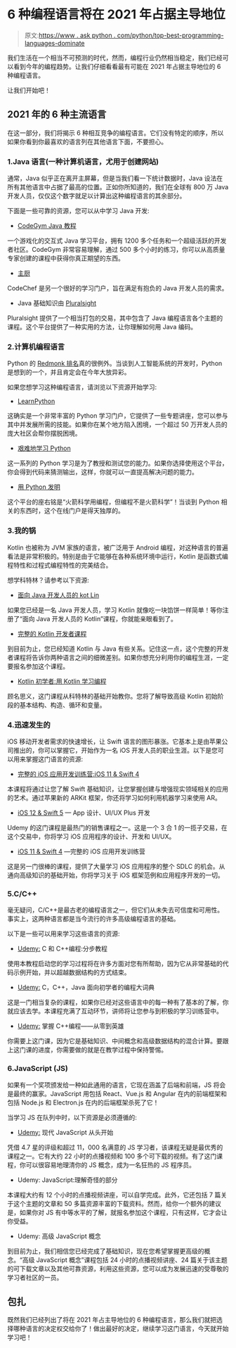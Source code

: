 # 6 种编程语言将在 2021 年占据主导地位

> 原文:[https://www . ask python . com/python/top-best-programming-languages-dominate](https://www.askpython.com/python/top-best-programming-languages-dominate)

我们生活在一个相当不可预测的时代，然而，编程行业仍然相当稳定，我们已经可以看到今年的编程趋势。让我们仔细看看最有可能在 2021 年占据主导地位的 6 种编程语言。

让我们开始吧！

## 2021 年的 6 种主流语言

在这一部分，我们将揭示 6 种相互竞争的编程语言。它们没有特定的顺序，所以如果你看到你最喜欢的语言列在其他语言下面，不要担心。

### 1.Java 语言(一种计算机语言，尤用于创建网站)

通常，Java 似乎正在离开主屏幕，但是当我们看一下统计数据时，Java 设法在所有其他语言中占据了最高的位置。正如你所知道的，我们在全球有 800 万 Java 开发人员，仅仅这个数字就足以计算出这种编程语言的其余部分。

下面是一些可靠的资源，您可以从中学习 Java 开发:

*   [CodeGym Java 教程](https://codegym.cc/)

一个游戏化的交互式 Java 学习平台，拥有 1200 多个任务和一个超级活跃的开发者社区。CodeGym 非常容易理解，通过 500 多个小时的练习，你可以从高质量专家创建的课程中获得你真正期望的东西。

*   [主厨](https://www.codechef.com/)

CodeChef 是另一个很好的学习门户，旨在满足有抱负的 Java 开发人员的需求。

*   Java 基础知识由 [Pluralsight](https://www.pluralsight.com/courses/java-fundamentals-language)

Pluralsight 提供了一个相当打包的交易，其中包含了 Java 编程语言各个主题的课程。这个平台提供了一种实用的方法，让你理解如何用 Java 编码。

### 2.计算机编程语言

Python 的 [Redmonk 排名](https://redmonk.com/sogrady/2020/07/27/language-rankings-6-20/)真的很例外。当谈到人工智能系统的开发时，Python 是想到的一个，并且肯定会在今年大放异彩。

如果您想学习这种编程语言，请浏览以下资源开始学习:

*   [LearnPython](https://www.learnpython.org/)

这确实是一个非常丰富的 Python 学习门户，它提供了一些专题讲座，您可以参与其中并发展所需的技能。如果你在某个地方陷入困境，一个超过 50 万开发人员的庞大社区会帮你摆脱困境。

*   [艰难地学习 Python](https://learncodethehardway.org/python/)

这一系列的 Python 学习是为了教授和测试您的能力。如果你选择使用这个平台，你会得到代码来猜测输出，这样，你就可以一直提高解决问题的能力。

*   [用 Python 发明](https://inventwithpython.com/)

这个平台的座右铭是“火箭科学用编程，但编程不是火箭科学”！当谈到 Python 相关的东西时，这个在线门户是得天独厚的。

### 3.我的锅

Kotlin 也被称为 JVM 家族的语言，被广泛用于 Android 编程，对这种语言的普遍看法是非常积极的。特别是由于它能够在各种系统环境中运行，Kotlin 是函数式编程特性和过程式编程特性的完美结合。

想学科特林？请参考以下资源:

*   [面向 Java 开发人员的 kot Lin](https://www.udemy.com/course/kotlin-for-java-developers/?LSNPUBID=JVFxdTr9V80&ranEAID=JVFxdTr9V80&ranMID=39197&ranSiteID=JVFxdTr9V80-10.lT3IxG4oUwPDmb56hlA&utm_medium=udemyads&utm_source=aff-campaign)

如果您已经是一名 Java 开发人员，学习 Kotlin 就像吃一块馅饼一样简单！等你注册了“面向 Java 开发人员的 Kotlin”课程，你就能亲眼看到了。

*   [完整的 Kotlin 开发者课程](https://www.udemy.com/course/the-complete-kotlin-developer-course-java/)

到目前为止，您已经知道 Kotlin 与 Java 有些关系。记住这一点，这个完整的开发者课程将告诉你两种语言之间的细微差别。如果你想充分利用你的编程生涯，一定要报名参加这个课程。

*   [Kotlin 初学者:用 Kotlin 学习编程](https://www.udemy.com/course/kotlin-course/)

顾名思义，这门课程从科特林的基础开始教你。您将了解导致高级 Kotlin 初始阶段的基本结构、构造、循环和变量。

### 4.迅速发生的

iOS 移动开发者需求的快速增长，让 Swift 语言的图形暴涨。它基本上是由苹果公司推出的，你可以掌握它，开始作为一名 iOS 开发人员的职业生涯。以下是您可以用来掌握这门语言的资源:

*   [完整的 iOS 应用开发训练营:iOS 11 & Swift 4](https://coursesity.com/course-detail/the-complete-ios-app-development-bootcamp-ios-11--swift-4)

本课程将通过让您了解 Swift 基础知识，让您掌握创建与增强现实领域相关的应用的艺术。通过苹果新的 ARKit 框架，你还将学习如何利用机器学习来使用 AR。

*   [iOS 12 & Swift 5](https://www.udemy.com/course/app-design-uiux-plus-ios-development/) — App 设计、UI/UX Plus 开发

Udemy 的这门课程是最热门的销售课程之一。这是一个 3 合 1 的一揽子交易，在这个交易中，你将学习 iOS 应用程序的设计、开发和 UI/UX。

*   [iOS 11 & Swift 4](https://www.udemy.com/course/ios11-app-development-bootcamp/) —完整的 iOS 应用开发训练营

这是另一门很棒的课程，提供了大量学习 iOS 应用程序的整个 SDLC 的机会。从通向高级知识的基础开始，你将学习关于 iOS 框架范例和应用程序开发的一切。

### 5.C/C++

毫无疑问，C/C++是最古老的编程语言之一，但它们从未失去可信度和可用性。事实上，这两种语言都是当今流行的许多高级编程语言的基础。

以下是一些可以用来学习这些语言的资源:

*   [Udemy:](https://www.udemy.com/course/c-and-c-programming/) C 和 C++编程:分步教程

使用本教程启动您的学习过程将在许多方面对您有所帮助，因为它从非常基础的代码示例开始，并以超越数据结构的方式结束。

*   [Udemy:](https://www.udemy.com/course/c-cplus-plus-java-programming-megaprimer-for-beginners/) C，C++，Java 面向初学者的编程大词典

这是一门相当复杂的课程，如果你已经对这些语言中的每一种有了基本的了解，你就应该去学。本课程充满了互动环节，讲师将让您参与到积极的学习训练营中。

*   [Udemy:](https://www.udemy.com/course/mastering-c-plus-plus-programming-from-zero-to-hero/) 掌握 C++编程——从零到英雄

你需要上这门课，因为它是基础知识、中间概念和高级数据结构的混合计算。要跟上这门课的进度，你需要做的就是在教学过程中保持警惕。

### 6.JavaScript (JS)

如果有一个奖项颁发给一种如此通用的语言，它现在涵盖了后端和前端，JS 将会是最终的赢家。JavaScript 用包括 React、Vue.js 和 Angular 在内的前端框架和包括 Node.js 和 Electron.js 在内的后端框架杀死了它！

当学习 JS 在队列中时，以下资源是必须遵循的:

*   [Udemy:](https://www.udemy.com/course/modern-javascript-from-the-beginning/) 现代 JavaScript 从头开始

凭借 4.7 星的评级和超过 11，000 名满意的 JS 学习者，该课程无疑是最优秀的课程之一。它有大约 22 小时的点播视频和 100 多个可下载的视频。有了这门课程，你可以很容易地理清你的 JS 概念，成为一名狂热的 JS 程序员。

*   Udemy: JavaScript:理解奇怪的部分

本课程大约有 12 个小时的点播视频讲座，可以自学完成。此外，它还包括 7 篇关于这个主题的文章和 50 多篇资源丰富的下载资料。然而，给你一个额外的建议是，如果你对 JS 有中等水平的了解，就报名参加这个课程，只有这样，它才会让你受益。

*   Udemy: 高级 JavaScript 概念

到目前为止，我们相信您已经完成了基础知识，现在您希望掌握更高级的概念。“高级 JavaScript 概念”课程包括 24 小时的点播视频讲座、24 篇关于该主题的可下载文章以及其他可靠资源，利用这些资源，您可以成为发展迅速的受尊敬的学习者社区的一员。

## 包扎

既然我们已经列出了将在 2021 年占主导地位的 6 种编程语言，那么我们就把选择哪种语言的决定权交给你了！做出最好的决定，继续学习这门语言，今天就开始学习吧！